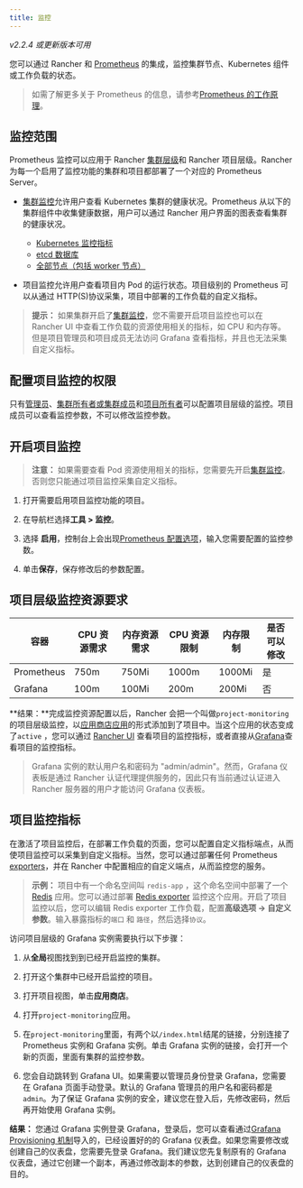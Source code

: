 ```yaml
---
title: 监控
---
```


_v2.2.4 或更新版本可用_

您可以通过 Rancher 和 [Prometheus](https://prometheus.io/) 的集成，监控集群节点、Kubernetes 组件或工作负载的状态。

> 如需了解更多关于 Prometheus 的信息，请参考[Prometheus 的工作原理](/docs/cluster-admin/tools/monitoring/_index)。

## 监控范围

Prometheus 监控可以应用于 Rancher [集群层级](/docs/cluster-admin/tools/monitoring/_index)和 Rancher 项目层级。Rancher 为每一个启用了监控功能的集群和项目都部署了一个对应的 Prometheus Server。

- [集群监控](/docs/cluster-admin/tools/monitoring/_index)允许用户查看 Kubernetes 集群的健康状况。Prometheus 从以下的集群组件中收集健康数据，用户可以通过 Rancher 用户界面的图表查看集群的健康状况。

  - [Kubernetes 监控指标](/docs/cluster-admin/tools/monitoring/cluster-metrics/_index#kubernetes-components-metrics)
  - [etcd 数据库](/docs/cluster-admin/tools/monitoring/cluster-metrics/_index#etcd-metrics)
  - [全部节点（包括 worker 节点）](/docs/cluster-admin/tools/monitoring/cluster-metrics/_index#cluster-metrics)

* 项目监控允许用户查看项目内 Pod 的运行状态。项目级别的 Prometheus 可以从通过 HTTP(S)协议采集，项目中部署的工作负载的自定义指标。

> **提示：** 如果集群开启了[集群监控](/docs/cluster-admin/tools/monitoring/_index)，您不需要开启项目监控也可以在 Rancher UI 中查看工作负载的资源使用相关的指标，如 CPU 和内存等。但是项目管理员和项目成员无法访问 Grafana 查看指标，并且也无法采集自定义指标。

## 配置项目监控的权限

只有[管理员](/docs/admin-settings/rbac/global-permissions/_index)、[集群所有者或集群成员](/docs/admin-settings/rbac/cluster-project-roles/_index#cluster-roles)和[项目所有者](/docs/admin-settings/rbac/cluster-project-roles/_index#project-roles)可以配置项目层级的监控。项目成员可以查看监控参数，不可以修改监控参数。

## 开启项目监控

> **注意：** 如果需要查看 Pod 资源使用相关的指标，您需要先开启[集群监控](/docs/cluster-admin/tools/monitoring/_index)。否则您只能通过项目监控采集自定义指标。

1. 打开需要启用项目监控功能的项目。

1. 在导航栏选择**工具 > 监控**。

1. 选择 **启用**，控制台上会出现[Prometheus 配置选项](/docs/cluster-admin/tools/monitoring/prometheus/_index)，输入您需要配置的监控参数。

1. 单击**保存**，保存修改后的参数配置。

## 项目层级监控资源要求

| 容器       | CPU 资源需求 | 内存资源需求 | CPU 资源限制 | 内存限制 | 是否可以修改 |
| ---------- | ------------ | ------------ | ------------ | -------- | ------------ |
| Prometheus | 750m         | 750Mi        | 1000m        | 1000Mi   | 是           |
| Grafana    | 100m         | 100Mi        | 200m         | 200Mi    | 否           |

**结果：**完成监控资源配置以后，Rancher 会把一个叫做`project-monitoring`的项目层级监控，以[应用商店应用](/docs/catalog/launching-apps/_index)的形式添加到了项目中。当这个应用的状态变成了`active` ，您可以通过 [Rancher UI](/docs/cluster-admin/tools/monitoring/_index#rancher-dashboard) 查看项目的监控指标，或者直接从[Grafana](/docs/cluster-admin/tools/monitoring/_index#grafana)查看项目的监控指标。

> Grafana 实例的默认用户名和密码为 "admin/admin"。然而，Grafana 仪表板是通过 Rancher 认证代理提供服务的，因此只有当前通过认证进入 Rancher 服务器的用户才能访问 Grafana 仪表板。

## 项目监控指标

在激活了项目监控后，在部署工作负载的页面，您可以配置自定义指标端点，从而使项目监控可以采集到自定义指标。当然，您可以通过部署任何 Prometheus [exporters](https://prometheus.io/docs/instrumenting/exporters/)，并在 Rancher 中配置相应的自定义端点，从而监控您的服务。

> **示例：**
> 项目中有一个命名空间叫 `redis-app` ，这个命名空间中部署了一个 [Redis](https://redis.io/) 应用。您可以通过部署 [Redis exporter](https://github.com/oliver006/redis_exporter) 监控这个应用。开启了项目监控以后，您可以编辑 Redis exporter 工作负载，配置**高级选项 -> 自定义参数**。输入暴露指标的`端口` 和 `路径`，然后选择`协议`。

访问项目层级的 Grafana 实例需要执行以下步骤：

1. 从**全局**视图找到到已经开启监控的集群。

1. 打开这个集群中已经开启监控的项目。

1. 打开项目视图，单击**应用商店**。

1. 打开`project-monitoring`应用。

1. 在`project-monitoring`里面，有两个以`/index.html`结尾的链接，分别连接了 Prometheus 实例和 Grafana 实例。单击 Grafana 实例的链接，会打开一个新的页面，里面有集群的监控参数。

1. 您会自动跳转到 Grafana UI。如果需要以管理员身份登录 Grafana，您需要在 Grafana 页面手动登录。默认的 Grafana 管理员的用户名和密码都是`admin`。为了保证 Grafana 实例的安全，建议您在登入后，先修改密码，然后再开始使用 Grafana 实例。

**结果：** 您通过 Grafana 实例登录 Grafana，登录后，您可以查看通过[Grafana Provisioning 机制](http://docs.grafana.org/administration/provisioning/#dashboards)导入的，已经设置好的的 Grafana 仪表盘。如果您需要修改或创建自己的仪表盘，您需要先登录 Grafana。我们建议您先复制原有的 Grafana 仪表盘，通过它创建一个副本，再通过修改副本的参数，达到创建自己的仪表盘的目的。
